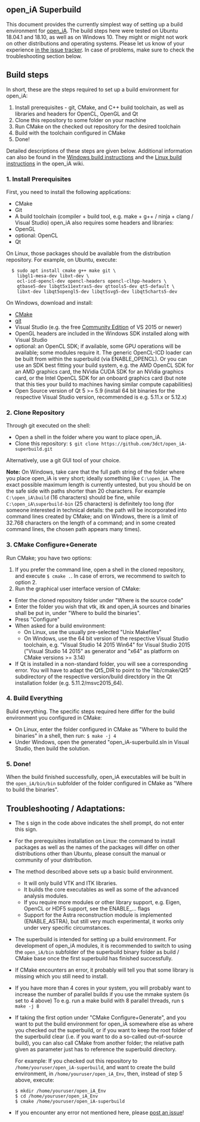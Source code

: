## open\_iA Superbuild

This document provides the currently simplest way of setting up a build environment for [open\_iA](https://github.com/3dct/open_iA). The build steps here were tested on Ubuntu 18.04.1 and 18.10, as well as on Windows 10. They might or might not work on other distributions and operating systems. Please let us know of your experience [in the issue tracker](https://github.com/3dct/open_iA-superbuild/issues). In case of problems, make sure to check the troubleshooting section below.

## Build steps

In short, these are the steps required to set up a build environment for open\_iA:
1. Install prerequisites - git, CMake, and C++ build toolchain, as well as libraries and headers for OpenCL, OpenGL and Qt
2. Clone  this repository to some folder on your machine
3. Run CMake on the checked out repository for the desired toolchain
4. Build with the toolchain configured in CMake
5. Done!

Detailed descriptions of these steps are given below.
Additional information can also be found in the [Windows build instructions](https://github.com/3dct/open_iA/wiki/Windows-Build) and the [Linux build instructions](https://github.com/3dct/open_iA/wiki/Linux-Build) in the open\_iA wiki.

### 1. Install Prerequisites
First, you need to install the following applications:
- CMake
- Git
- A build toolchain (compiler + build tool, e.g. make + g++ / ninja + clang / Visual Studio)
open\_iA also requires some headers and libraries:
- OpenGL
- optional: OpenCL
- Qt

On Linux, those packages should be available from the distribution repository. For example, on Ubuntu, execute:
```
  $ sudo apt install cmake g++ make git \
    libgl1-mesa-dev libxt-dev \
    ocl-icd-opencl-dev opencl-headers opencl-clhpp-headers \
    qtbase5-dev libqt5x11extras5-dev qttools5-dev qt5-default \
    libxt-dev libqt5opengl5-dev libqt5svg5-dev libqt5charts5-dev
```

On Windows, download and install:
- [CMake](https://cmake.org/)
- [git](https://git-scm.com/download/win)
- Visual Studio (e.g. the free [Community Edition](https://visualstudio.microsoft.com/de/vs/older-downloads) of VS 2015 or newer)
- OpenGL headers are included in the Windows SDK installed along with Visual Studio
- optional: an OpenCL SDK; if available, some GPU operations will be available; some modules require it. The generic OpenCL-ICD loader can be built from within the superbuild (via ENABLE_OPENCL). Or you can use an SDK best fitting your build system, e.g. the AMD OpenCL SDK for an AMD graphics card, the NVidia CUDA SDK for an NVidia graphics card, or the Intel OpenCL SDK for an onboard graphics card (but note that this ties your build to machines having similar compute capabilities)
- Open Source version of Qt 5 >= 5.9 (install 64 bit binaries for the respective Visual Studio version, recommended is e.g. 5.11.x or 5.12.x) 

### 2. Clone Repository

Through git executed on the shell:
- Open a shell in the folder where you want to place open\_iA.
- Clone this repository: `$ git clone https://github.com/3dct/open_iA-superbuild.git`

Alternatively, use a git GUI tool of your choice.

**Note:** On Windows, take care that the full path string of the folder where you place open\_iA is very short; ideally something like `C:\open_iA`. The exact possible maximum length is currently untested, but you should be on the safe side with paths shorter than 20 characters. For example `C:\open_iA\build` (16 characters) should be fine, while `C:\open_iA\superbuild-bin` (25 characters) is definitely too long (for someone interested in technical details: the path will be incorporated into command lines created by CMake; and on Windows, there is a limit of 32.768 characters on the length of a command; and in some created command lines, the chosen path appears many times).

### 3. CMake Configure+Generate

Run CMake; you have two options:
1. If you prefer the command line, open a shell in the cloned repository, and execute `$ cmake .`. In case of errors, we recommend to switch to option 2.
2. Run the graphical user interface version of CMake:
  - Enter the cloned repository folder under "Where is the source code"
  - Enter the folder you wish that vtk, itk and open\_iA sources and binaries shall be put in, under "Where to build the binaries".
  - Press "Configure"
  - When asked for a build environment:
    - On Linux, use the usually pre-selected "Unix Makefiles"
    - On Windows, use the 64 bit version of the respective Visual Studio toolchain, e.g. "Visual Studio 14 2015 Win64" for Visual Studio 2015 ("Visual Studio 14 2015" as generator and "x64" as platform on CMake versions >= 3.14)
  - If Qt is installed in a non-standard folder, you will see a corresponding error. You will have to adapt the Qt5\_DIR to point to the "lib/cmake/Qt5" subdirectory of the respective version/build directdory in the Qt installation folder (e.g. 5.11.2/msvc2015\_64).

### 4. Build Everything

Build everything. The specific steps required here differ for the build environment you configured in CMake:
- On Linux, enter the folder configured in CMake as "Where to build the binaries" in a shell, then run: `$ make -j 4`
- Under Windows, open the generated "open\_iA-superbuild.sln in Visual Studio, then build the solution.

### 5. Done!

When the build finished successfully, open\_iA executables will be built in the `open_iA/bin/bin` subfolder of the folder configured in CMake as "Where to build the binaries".

## Troubleshooting / Adaptations:

- The `$` sign in the code above indicates the shell prompt, do not enter this sign.

- For the prerequisites installation on Linux: the command to install packages as well as the names of the packages will differ on other distributions other than Ubuntu, please consult the manual or community of your distribution.

- The method described above sets up a basic build environment.
  - It will only build VTK and ITK libraries.
  - It builds the core executables as well as some of the advanced analysis modules.
  - If you require more modules or other library support, e.g. Eigen, OpenCL or HDF5 support, see the ENABLE_... flags
  - Support for the Astra reconstruction module is implemented (ENABLE_ASTRA), but still very much experimental, it works only under very specific circumstances.

- The superbuild is intended for setting up a build environment. For development of open_iA modules, it is recommended to switch to using the `open_iA/bin` subfolder of the superbuild binary folder as build / CMake base once the first superbuild has finished successfully.

- If CMake encounters an error, it probably will tell you that some library is missing which you still need to install.

- If you have more than 4 cores in your system, you will probably want to increase the number of parallel builds if you use the mmake system (is set to 4 above) To e.g. run a make build with 8 parallel threads, run
  `$ make -j 8`

- If taking the first option under "CMake Configure+Generate", and you want to put the build environment for open\_iA somewhere else as where you checked out the superbuild,
  or if you want to keep the root folder of the superbuild clear (i.e. if you want to do a so-called out-of-source build),
  you can also call CMake from another folder; the relative path given as parameter just has to reference the superbuild directory.

  For example:
  If you checked out this repository to `/home/youruser/open_iA-superbuild`,
  and want to create the build environment, in `/home/youruser/open_iA_Env`, then, instead of step 5 above, execute:
  ```
  $ mkdir /home/youruser/open_iA_Env
  $ cd /home/youruser/open_iA_Env
  $ cmake /home/youruser/open_iA-superbuild
  ```

- If you encounter any error not mentioned here, please [post an issue](https://github.com/3dct/open_iA-superbuild/issues)!
